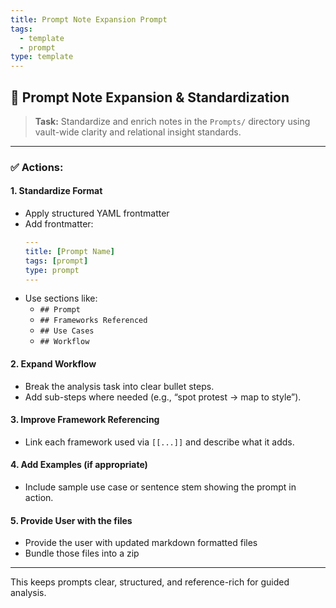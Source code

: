 ```yaml
---
title: Prompt Note Expansion Prompt
tags:
  - template
  - prompt
type: template
---
```


<!-- @format -->

## 🎯 Prompt Note Expansion & Standardization

> **Task:** Standardize and enrich notes in the `Prompts/` directory using vault-wide clarity and relational insight standards.

---

### ✅ Actions:

#### 1. Standardize Format

- Apply structured YAML frontmatter
- Add frontmatter:
  ```yaml
  ---
  title: [Prompt Name]
  tags: [prompt]
  type: prompt
  ---
  ```
- Use sections like:
  - `## Prompt`
  - `## Frameworks Referenced`
  - `## Use Cases`
  - `## Workflow`

#### 2. Expand Workflow

- Break the analysis task into clear bullet steps.
- Add sub-steps where needed (e.g., “spot protest → map to style”).

#### 3. Improve Framework Referencing

- Link each framework used via `[[...]]` and describe what it adds.

#### 4. Add Examples (if appropriate)

- Include sample use case or sentence stem showing the prompt in action.

#### 5. Provide User with the files

- Provide the user with updated markdown formatted files
- Bundle those files into a zip

---

This keeps prompts clear, structured, and reference-rich for guided analysis.
